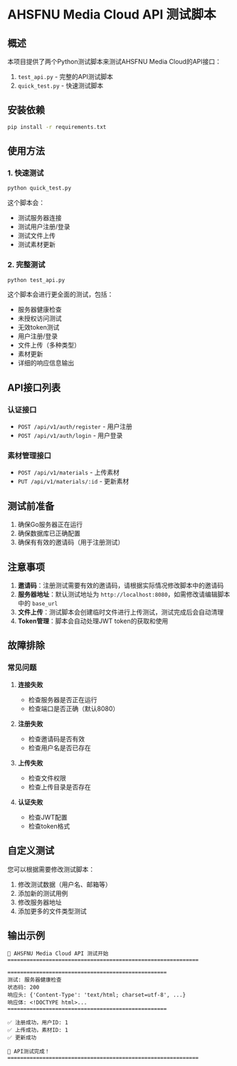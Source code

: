 # AHSFNU Media Cloud API 测试脚本

## 概述

本项目提供了两个Python测试脚本来测试AHSFNU Media Cloud的API接口：

1. `test_api.py` - 完整的API测试脚本
2. `quick_test.py` - 快速测试脚本

## 安装依赖

```bash
pip install -r requirements.txt
```

## 使用方法

### 1. 快速测试

```bash
python quick_test.py
```

这个脚本会：
- 测试服务器连接
- 测试用户注册/登录
- 测试文件上传
- 测试素材更新

### 2. 完整测试

```bash
python test_api.py
```

这个脚本会进行更全面的测试，包括：
- 服务器健康检查
- 未授权访问测试
- 无效token测试
- 用户注册/登录
- 文件上传（多种类型）
- 素材更新
- 详细的响应信息输出

## API接口列表

### 认证接口

- `POST /api/v1/auth/register` - 用户注册
- `POST /api/v1/auth/login` - 用户登录

### 素材管理接口

- `POST /api/v1/materials` - 上传素材
- `PUT /api/v1/materials/:id` - 更新素材

## 测试前准备

1. 确保Go服务器正在运行
2. 确保数据库已正确配置
3. 确保有有效的邀请码（用于注册测试）

## 注意事项

1. **邀请码**：注册测试需要有效的邀请码，请根据实际情况修改脚本中的邀请码
2. **服务器地址**：默认测试地址为 `http://localhost:8080`，如需修改请编辑脚本中的 `base_url`
3. **文件上传**：测试脚本会创建临时文件进行上传测试，测试完成后会自动清理
4. **Token管理**：脚本会自动处理JWT token的获取和使用

## 故障排除

### 常见问题

1. **连接失败**
   - 检查服务器是否正在运行
   - 检查端口是否正确（默认8080）

2. **注册失败**
   - 检查邀请码是否有效
   - 检查用户名是否已存在

3. **上传失败**
   - 检查文件权限
   - 检查上传目录是否存在

4. **认证失败**
   - 检查JWT配置
   - 检查token格式

## 自定义测试

您可以根据需要修改测试脚本：

1. 修改测试数据（用户名、邮箱等）
2. 添加新的测试用例
3. 修改服务器地址
4. 添加更多的文件类型测试

## 输出示例

```
🚀 AHSFNU Media Cloud API 测试开始
============================================================

==================================================
测试: 服务器健康检查
状态码: 200
响应头: {'Content-Type': 'text/html; charset=utf-8', ...}
响应体: <!DOCTYPE html>...
==================================================

✅ 注册成功，用户ID: 1
✅ 上传成功，素材ID: 1
✅ 更新成功

🎉 API测试完成！
============================================================
``` 